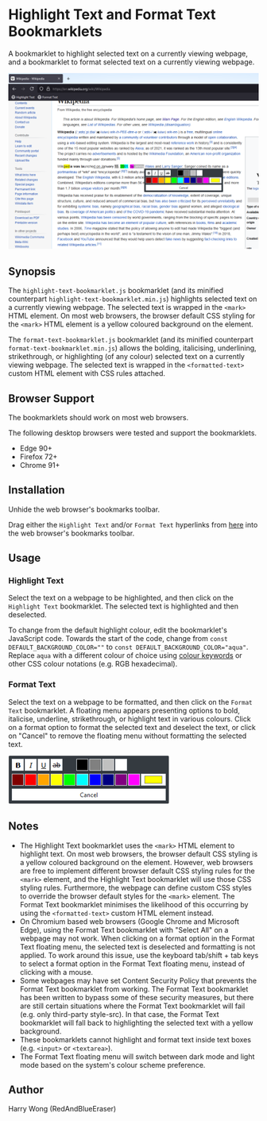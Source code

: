 # Highlight Text and Format Text Bookmarklets
A bookmarklet to highlight selected text on a currently viewing webpage, and a bookmarklet to format selected text on a currently viewing webpage.

<img src="https://github.com/RedAndBlueEraser/highlight-text-bookmarklet/raw/master/demo.png" alt="Image of Highlight Text and Format Text bookmarklets" width="768">

## Synopsis
The `highlight-text-bookmarklet.js` bookmarklet (and its minified counterpart `highlight-text-bookmarklet.min.js`) highlights selected text on a currently viewing webpage. The selected text is wrapped in the `<mark>` HTML element. On most web browsers, the browser default CSS styling for the `<mark>` HTML element is a yellow coloured background on the element.

The `format-text-bookmarklet.js` bookmarklet (and its minified counterpart `format-text-bookmarklet.min.js`) allows the bolding, italicising, underlining, strikethrough, or highlighting (of any colour) selected text on a currently viewing webpage. The selected text is wrapped in the `<formatted-text>` custom HTML element with CSS rules attached.

## Browser Support
The bookmarklets should work on most web browsers.

The following desktop browsers were tested and support the bookmarklets.

- Edge 90+
- Firefox 72+
- Chrome 91+

## Installation
Unhide the web browser's bookmarks toolbar.

Drag either the `Highlight Text` and/or `Format Text` hyperlinks from [here](https://htmlpreview.github.io/?https://github.com/RedAndBlueEraser/highlight-text-bookmarklet/blob/master/installer.html) into the web browser's bookmarks toolbar.

## Usage

### Highlight Text
Select the text on a webpage to be highlighted, and then click on the `Highlight Text` bookmarklet. The selected text is highlighted and then deselected.

To change from the default highlight colour, edit the bookmarklet's JavaScript code. Towards the start of the code, change from `const DEFAULT_BACKGROUND_COLOR=""` to `const DEFAULT_BACKGROUND_COLOR="aqua"`. Replace `aqua` with a different colour of choice using [colour keywords](https://developer.mozilla.org/en-US/docs/Web/CSS/color_value#color_keywords) or other CSS colour notations (e.g. RGB hexadecimal).

### Format Text
Select the text on a webpage to be formatted, and then click on the `Format Text` bookmarklet. A floating menu appears presenting options to bold, italicise, underline, strikethrough, or highlight text in various colours. Click on a format option to format the selected text and deselect the text, or click on "Cancel" to remove the floating menu without formatting the selected text.

![Image of Format Text bookmarklet](https://github.com/RedAndBlueEraser/highlight-text-bookmarklet/raw/master/ui.png)

## Notes
- The Highlight Text bookmarklet uses the `<mark>` HTML element to highlight text. On most web browsers, the browser default CSS styling is a yellow coloured background on the element. However, web browsers are free to implement different browser default CSS styling rules for the `<mark>` element, and the Highlight Text bookmarklet will use those CSS styling rules. Furthermore, the webpage can define custom CSS styles to override the browser default styles for the `<mark>` element. The Format Text bookmarklet minimises the likelihood of this occurring by using the `<formatted-text>` custom HTML element instead.
- On Chromium based web browsers (Google Chrome and Microsoft Edge), using the Format Text bookmarklet with "Select All" on a webpage may not work. When clicking on a format option in the Format Text floating menu, the selected text is deselected and formatting is not applied. To work around this issue, use the keyboard tab/shift + tab keys to select a format option in the Format Text floating menu, instead of clicking with a mouse.
- Some webpages may have set Content Security Policy that prevents the Format Text bookmarklet from working. The Format Text bookmarklet has been written to bypass some of these security measures, but there are still certain situations where the Format Text bookmarklet will fail (e.g. only third-party style-src). In that case, the Format Text bookmarklet will fall back to highlighting the selected text with a yellow background.
- These bookmarklets cannot highlight and format text inside text boxes (e.g. `<input>` or `<textarea>`).
- The Format Text floating menu will switch between dark mode and light mode based on the system's colour scheme preference.

## Author
Harry Wong (RedAndBlueEraser)
